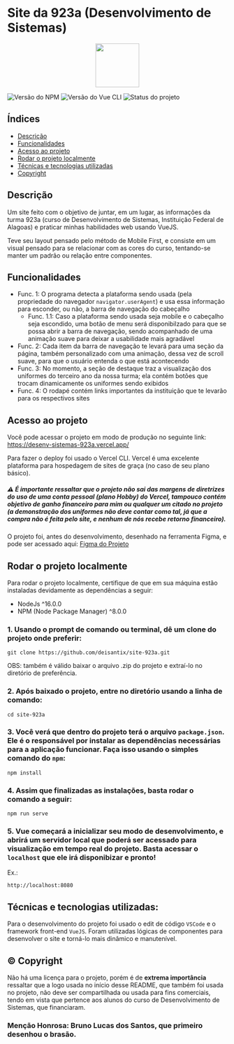 <h1>Site da 923a (Desenvolvimento de Sistemas)</h1>
<p align="center">
    <img src="https://user-images.githubusercontent.com/87045182/181387130-c456a222-a7eb-4f46-9269-fe333c7d6f44.png" style="width: 100px">
</p>

![Versão do NPM](https://img.shields.io/badge/npm-v8.15.0-orange) ![Versão do Vue CLI](https://img.shields.io/badge/vue--cli-v5.0.8-blue) ![Status do projeto](https://img.shields.io/badge/status-em%20desenvolvimento-informational)

## Índices
* [Descrição](#descrição)
* [Funcionalidades](#funcionalidades)
* [Acesso ao projeto](#acesso-ao-projeto)
* [Rodar o projeto localmente](#rodar-o-projeto-localmente)
* [Técnicas e tecnologias utilizadas](#técnicas-e-tecnologias-utilizadas)
* [Copyright](#&copy;copyright)


## Descrição

Um site feito com o objetivo de juntar, em um lugar, as informações da turma 923a (curso de Desenvolvimento de Sistemas, Instituição Federal de Alagoas) e praticar minhas habilidades web usando VueJS.

Teve seu layout pensado pelo método de Mobile First, e consiste em um visual pensado para se relacionar com as cores do curso, tentando-se manter um padrão ou relação entre componentes.

## Funcionalidades

- Func. 1: O programa detecta a plataforma sendo usada (pela propriedade do navegador `navigator.userAgent`) e usa essa informação para esconder, ou não, a barra de navegação do cabeçalho
    - Func. 1.1: Caso a plataforma sendo usada seja mobile e o cabeçalho seja escondido, uma botão de menu será disponibilzado para que se possa abrir a barra de navegação, sendo acompanhado de uma animação suave para deixar a usabilidade mais agradável
- Func. 2: Cada item da barra de navegação te levará para uma seção da página, também personalizado com uma animação, dessa vez de scroll suave, para que o usuário entenda o que está acontecendo
- Func. 3: No momento, a seção de destaque traz a visualização dos uniformes do terceiro ano da nossa turma; ela contém botões que trocam dinamicamente os uniformes sendo exibidos
- Func. 4: O rodapé contém links importantes da instituição que te levarão para os respectivos sites

## Acesso ao projeto

Você pode acessar o projeto em modo de produção no seguinte link: https://desenv-sistemas-923a.vercel.app/

Para fazer o deploy foi usado o Vercel CLI. Vercel é uma excelente plataforma para hospedagem de sites de graça (no caso de seu plano básico).

##### :warning: É importante ressaltar que o projeto não sai das margens de diretrizes do uso de uma conta pessoal (plano Hobby) do Vercel, tampouco contém objetivo de ganho financeiro para mim ou qualquer um citado no projeto (a demonstração dos uniformes não deve contar como tal, já que a compra não é feita pelo site, e nenhum de nós recebe retorno financeiro).

O projeto foi, antes do desenvolvimento, desenhado na ferramenta Figma, e pode ser acessado aqui: [Figma do Projeto](https://www.figma.com/file/Ak4NgJobqm6VhVf07iQzFy/site-923a?node-id=0%3A1)

## Rodar o projeto localmente

Para rodar o projeto localmente, certifique de que em sua máquina estão instaladas devidamente as dependências a seguir:
- NodeJs ^16.0.0
- NPM (Node Package Manager) ^8.0.0

### 1. Usando o prompt de comando ou terminal, dê um clone do projeto onde preferir:
```
git clone https://github.com/deisantix/site-923a.git
```
OBS: também é válido baixar o arquivo .zip do projeto e extraí-lo no diretório de preferência.

### 2. Após baixado o projeto, entre no diretório usando a linha de comando:
```
cd site-923a
```
### 3. Você verá que dentro do projeto terá o arquivo `package.json`. Ele é o responsável por instalar as dependências necessárias para a aplicação funcionar. Faça isso usando o simples comando do `npm`:
```
npm install
```

### 4. Assim que finalizadas as instalações, basta rodar o comando a seguir:
```
npm run serve
```

### 5. Vue começará a inicializar seu modo de desenvolvimento, e abrirá um servidor local que poderá ser acessado para visualização em tempo real do projeto. Basta acessar o `localhost` que ele irá disponibizar e pronto! 
Ex.:
```
http://localhost:8080
```

## Técnicas e tecnologias utilizadas:

Para o desenvolvimento do projeto foi usado o edit de código `VSCode` e o framework front-end `VueJS`. Foram utilizadas lógicas de componentes para desenvolver o site e torná-lo mais dinâmico e manutenível.

## &copy; Copyright

Não há uma licença para o projeto, porém é de **extrema importância** ressaltar que a logo usada no início desse README, que também foi usada no projeto, não deve ser compartilhada ou usada para fins comerciais, tendo em vista que pertence aos alunos do curso de Desenvolvimento de Sistemas, que financiaram.

### Menção Honrosa: Bruno Lucas dos Santos, que primeiro desenhou o brasão.
